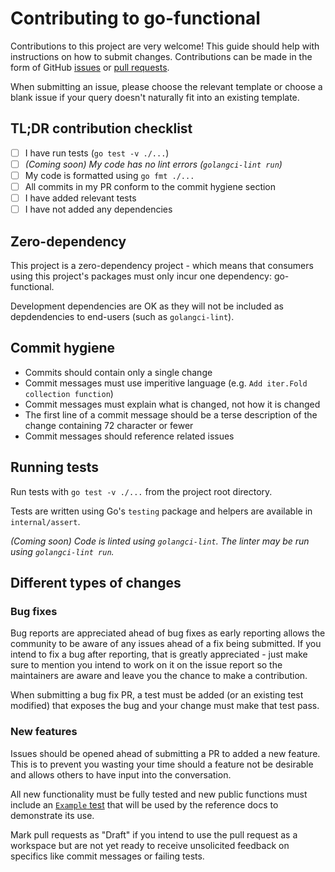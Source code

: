 # Contributing to go-functional

Contributions to this project are very welcome! This guide should help with
instructions on how to submit changes. Contributions can be made in the form of
GitHub [issues](https://github.com/BooleanCat/go-functional/issues) or [pull
requests](https://github.com/BooleanCat/go-functional/pulls).

When submitting an issue, please choose the relevant template or choose a blank
issue if your query doesn't naturally fit into an existing template.

## TL;DR contribution checklist

- [ ] I have run tests (`go test -v ./...`)
- [ ] _(Coming soon) My code has no lint errors (`golangci-lint run`)_
- [ ] My code is formatted using `go fmt ./...`
- [ ] All commits in my PR conform to the commit hygiene section
- [ ] I have added relevant tests
- [ ] I have not added any dependencies

## Zero-dependency

This project is a zero-dependency project - which means that consumers using
this project's packages must only incur one dependency: go-functional.

Development dependencies are OK as they will not be included as depdendencies to
end-users (such as `golangci-lint`).

## Commit hygiene

- Commits should contain only a single change
- Commit messages must use imperitive language (e.g. `Add iter.Fold collection
  function`)
- Commit messages must explain what is changed, not how it is changed
- The first line of a commit message should be a terse description of the change
  containing 72 character or fewer
- Commit messages should reference related issues

## Running tests

Run tests with `go test -v ./...` from the project root directory.

Tests are written using Go's `testing` package and helpers are available in
`internal/assert`.

_(Coming soon) Code is linted using `golangci-lint`. The linter may be run using
`golangci-lint run`._

## Different types of changes

### Bug fixes

Bug reports are appreciated ahead of bug fixes as early reporting allows the
community to be aware of any issues ahead of a fix being submitted.  If you
intend to fix a bug after reporting, that is greatly appreciated - just make
sure to mention you intend to work on it on the issue report so the maintainers
are aware and leave you the chance to make a contribution.

When submitting a bug fix PR, a test must be added (or an existing test
modified) that exposes the bug and your change must make that test pass.

### New features

Issues should be opened ahead of submitting a PR to added a new feature. This is
to prevent you wasting your time should a feature not be desirable and allows
others to have input into the conversation.

All new functionality must be fully tested and new public functions must include
an [`Example` test](https://go.dev/blog/examples) that will be used by the
reference docs to demonstrate its use.

Mark pull requests as "Draft" if you intend to use the pull request as a
workspace but are not yet ready to receive unsolicited feedback on specifics
like commit messages or failing tests.
